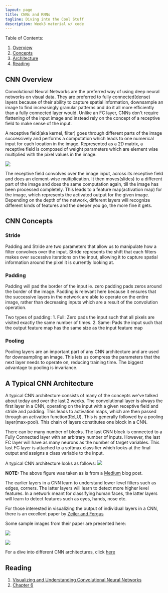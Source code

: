 ```yaml
---
layout: page
title: CNNs and RNNs
tagline: Diving into the Cool Stuff
description: Week3 material w/ code
---
```


Table of Contents:
1. [Overview](#ovrvw)
2. [Concepts](#concepts)
3. [Architecture](#arch)
3. [Reading](#reading)

## CNN Overview <a name="ovrvw"></a>

Convolutional Neural Networks are the preferred way of using deep neural networks on visual data. They are preferred to fully connected(dense) layers because of their ability to capture spatial information, downsample an image to find increasingly granular patterns and do it all more efficiently than a fully connected layer would. Unlike an FC layer, CNNs don't require flattening of the input image and instead rely on the concept of a receptive field to make sense of the input.

A receptive field(aka kernel, filter) goes through different parts of the image successively and performs a computation which leads to one numerical input for each location in the image. Represented as a 2D matrix, a receptive field is composed of weight parameters which are element wise multiplied with the pixel values in the image.

![](https://miro.medium.com/max/395/0*1PSMTM8Brk0hsJuF.)

The receptive field convolves over the image input, across its receptive field and does an element-wise multiplication. It then moves(slides) to a different part of the image and does the same computation again, till the image has been processed completely. This leads to a feature map(activation map) for the image, which represents the activated output for the given image. Depending on the depth of the network, different layers will recognize different kinds of features and the deeper you go, the more fine it gets. 


## CNN Concepts<a name="concepts"></a>

### Stride
Padding and Stride are two parameters that allow us to manipulate how a filter convolves over the input. Stride represents the shift that each filters makes over sucessive iterations on the input, allowing it to capture spatial information around the pixel it is currently looking at. 

### Padding
Padding will pad the border of the input ie. zero padding pads zeros around the border of the image. Padding is relevant here because it ensures that the successive layers in the network are able to operate on the entire image, rather than decreasing inputs which are a result of the convolution operation. 

Two types of padding:
    1. Full: Zero pads the input such that all pixels are visited exactly the same number of times. 
    2. Same: Pads the input such that the output feature map has the same size as the input feature map

### Pooling
Pooling layers are an important part of any CNN architecture and are used for downsampling an image. This lets us compress the parameters that the next layer needs to operate on, reducing training time. The biggest advantage to pooling is invariance. 


## A Typical CNN Architecture<a name="arch"></a>

A typical CNN architecture consists of many of the concepts we've talked about today and over the last 2 weeks. The convolutional layer is always the first layer in a CNN, operating on the input with a given receptive field and stride and padding. This leads to activation maps, which are then passed through an activation function(ReLU). This is generally followed by a pooling layer(max-pool). This chain of layers constitutes one block in a CNN. 

There can be many number of blocks. The last CNN block is connected to a Fully Connected layer with an arbitrary number of inputs. However, the last FC layer will have as many neurons as the number of target variables. This last FC layer is attached to a softmax classifier which looks at the final output and assigns a class variable to the input.

A typical CNN architecture looks as follows:
![](https://miro.medium.com/max/2156/1*LTRcAyl6zuuJvpU-5KECZA.png)

**NOTE:** 
The above figure was taken as is from a [Medium](https://towardsdatascience.com/simple-introduction-to-convolutional-neural-networks-cdf8d3077bac) blog post.

The earlier layers in a CNN learn to understand lower level filters such as edges, corners. The latter layers will learn to detect more higher level features. In a network meant for classifying human faces, the latter layers will learn to detect features such as eyes, hands, nose etc. 

For those interested in visualizing the output of individual layers in a CNN, there is an excellent paper by [Zeiler and Fergus](https://cs.nyu.edu/~fergus/papers/zeilerECCV2014.pdf)

Some sample images from their paper are presented here:

![](https://adeshpande3.github.io/assets/deconvnet.png)

![](https://adeshpande3.github.io/assets/deconvnet2.png)

For a dive into different CNN architectures, click [here](cnn-architecture.html)

## Reading <a name="reading"></a>

1. [Visualizing and Understanding Convolutional Neural Networks](https://cs.nyu.edu/~fergus/papers/zeilerECCV2014.pdf)
2. [Chapter 6](http://neuralnetworksanddeeplearning.com/chap6.html)